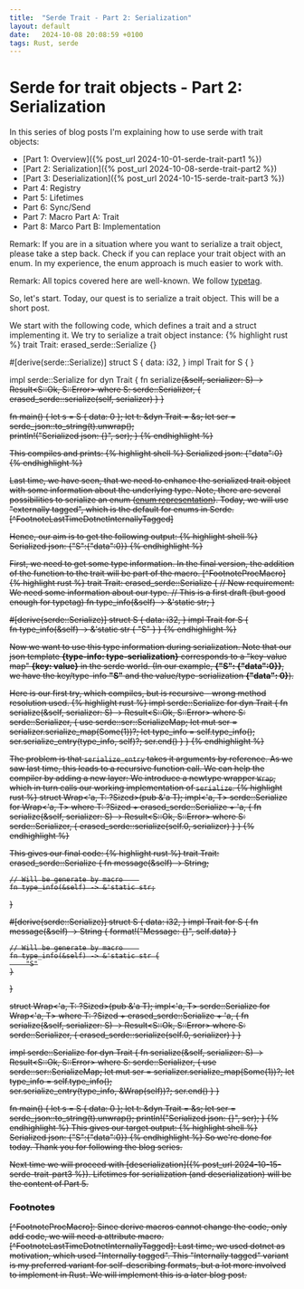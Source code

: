 ```yaml
---
title:  "Serde Trait - Part 2: Serialization"
layout: default
date:   2024-10-08 20:08:59 +0100
tags: Rust, serde
---
```

<h1>Serde for trait objects - Part 2: Serialization</h1>

In this series of blog posts I'm explaining how to use serde with trait objects:
- [Part 1: Overview]({% post_url 2024-10-01-serde-trait-part1 %})
- [Part 2: Serialization]({% post_url 2024-10-08-serde-trait-part2 %})
- [Part 3: Deserialization]({% post_url 2024-10-15-serde-trait-part3 %})
- Part 4: Registry
- Part 5: Lifetimes
- Part 6: Sync/Send
- Part 7: Macro Part A: Trait
- Part 8: Marco Part B: Implementation

Remark: If you are in a situation where you want to serialize a trait object, please take a step back.
Check if you can replace your trait object with an enum.
In my experience, the enum approach is much easier to work with.

Remark: All topics covered here are well-known. We follow [typetag](https://github.com/dtolnay/typetag).

So, let's start.
Today, our quest is to serialize a trait object.
This will be a short post.

We start with the following code, which defines a trait and a struct implementing it. 
We try to serialize a trait object instance:
{% highlight rust %}
trait Trait: erased_serde::Serialize {}

#[derive(serde::Serialize)]
struct S {
    data: i32,
}
impl Trait for S {  }

impl serde::Serialize for dyn Trait {
    fn serialize<S>(&self, serializer: S) -> Result<S::Ok, S::Error>
    where
        S: serde::Serializer,
    {
        erased_serde::serialize(self, serializer)
    }
}

fn main() {
    let s = S { data: 0 };
    let t: &dyn Trait = &s;
    let ser = serde_json::to_string(t).unwrap();    
    println!("Serialized json: {}", ser);
}
{% endhighlight %}

This compiles and prints:
{% highlight shell %}
Serialized json: {"data":0}
{% endhighlight %}

Last time, we have seen, that we need to enhance the serialized trait object with some information about the underlying type.
Note, there are several possibilities to serialize an enum ([enum representation](https://serde.rs/enum-representations.html)).
Today, we will use "externally tagged", which is the default for enums in Serde.
[^FootnoteLastTimeDotnetInternallyTagged]

Hence, our aim is to get the following output:
{% highlight shell %}
Serialized json: {"S":{"data":0}}
{% endhighlight %}

First, we need to get some type information. In the final version, the addition of the function to the trait will be part of the macro. [^FootnoteProcMacro]
{% highlight rust %}
trait Trait: erased_serde::Serialize {
    // New requirement: We need some information about our type.
    // This is a first draft (but good enough for typetag)
    fn type_info(&self) -> &'static str;
}

#[derive(serde::Serialize)]
struct S {
    data: i32,
}
impl Trait for S {    
    fn type_info(&self) -> &'static str {
        "S"
    }
}
{% endhighlight %}

Now we want to use this type information during serialization.
Note that our json template <b>{type-info: type-serialization}</b> corresponds to a "key-value map" <b>{key: value}</b> in the serde world. (In our example, <b>{"S": {"data":0}}</b>, we have the key/type-info <b>"S"</b> and the value/type-serialization <b>{"data": 0}</b>).

Here is our first try, which compiles, but is recursive - wrong method resolution used.
{% highlight rust %}
impl serde::Serialize for dyn Trait {
    fn serialize<S>(&self, serializer: S) -> Result<S::Ok, S::Error>
    where
        S: serde::Serializer,
    {
        use serde::ser::SerializeMap;
        let mut ser = serializer.serialize_map(Some(1))?;
        let type_info = self.type_info();
        ser.serialize_entry(type_info, self)?;
        ser.end()
    }
}
{% endhighlight %}

The problem is that `serialize_entry` takes it arguments by reference. 
As we saw last time, this leads to a recursive function call. 
We can help the compiler by adding a new layer: We introduce a newtype wrapper `Wrap`, which in turn calls our working implementation of `serialize`.
{% highlight rust %}
struct Wrap<'a, T: ?Sized>(pub &'a T);
impl<'a, T> serde::Serialize for Wrap<'a, T>
where
    T: ?Sized + erased_serde::Serialize + 'a,
{
    fn serialize<S>(&self, serializer: S) -> Result<S::Ok, S::Error>
    where
        S: serde::Serializer,
    {
        erased_serde::serialize(self.0, serializer)
    }
}
{% endhighlight %}

This gives our final code:
{% highlight rust %}
trait Trait: erased_serde::Serialize {
    fn message(&self) -> String;

    // Will be generate by macro    
    fn type_info(&self) -> &'static str;
}

#[derive(serde::Serialize)]
struct S {
    data: i32,
}
impl Trait for S {
    fn message(&self) -> String {
        format!("Message: {}", self.data)
    }

    // Will be generate by macro    
    fn type_info(&self) -> &'static str {
        "S"
    }
}

struct Wrap<'a, T: ?Sized>(pub &'a T);
impl<'a, T> serde::Serialize for Wrap<'a, T>
where
    T: ?Sized + erased_serde::Serialize + 'a,
{
    fn serialize<S>(&self, serializer: S) -> Result<S::Ok, S::Error>
    where
        S: serde::Serializer,
    {
        erased_serde::serialize(self.0, serializer)
    }
}

impl serde::Serialize for dyn Trait {
    fn serialize<S>(&self, serializer: S) -> Result<S::Ok, S::Error>
    where
        S: serde::Serializer,
    {
        use serde::ser::SerializeMap;
        let mut ser = serializer.serialize_map(Some(1))?;
        let type_info = self.type_info();        
        ser.serialize_entry(type_info, &Wrap(self))?;
        ser.end()
    }
}

fn main() {
    let s = S { data: 0 };
    let t: &dyn Trait = &s;
    let ser = serde_json::to_string(t).unwrap();
    println!("Serialized json: {}", ser);
}
{% endhighlight %}
This gives our target output:
{% highlight shell %}
Serialized json: {"S":{"data":0}}
{% endhighlight %}
So we're done for today. 
Thank you for following the blog series. 

Next time we will proceed with [deserialization]({% post_url 2024-10-15-serde-trait-part3 %}). 
Lifetimes for serialization (and deserialization) will be the content of Part 5.


<h3>Footnotes</h3>
[^FootnoteProcMacro]: Since derive macros cannot change the code, only add code, we will need a attribute macro.
[^FootnoteLastTimeDotnetInternallyTagged]: Last time, we used dotnet as motivation, which used "Internally tagged". This "Internally tagged" variant is my preferred variant for self-describing formats, but a lot more involved to implement in Rust. We will implement this is a later blog post.
